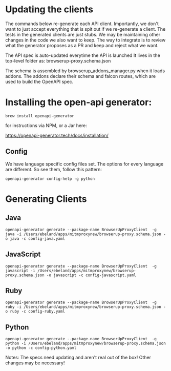 # Updating the clients

The commands below re-generate each API client.  Importantly, we don't want to just
accept everything that is spit out if we re-generate a client. The tests in the 
generated clients are just stubs. We may be maintaining other changes in the code we
also want to keep. The way to integrate is to review what the generator proposes as a
PR and keep and reject what we want.

The  API spec is auto-updated everytime the API is launched
It lives in the top-level folder as: browserup-proxy.schema.json

The schema is assembled by browserup_addons_manager.py when it loads
addons. The addons declare their schema and falcon routes, which are used to 
build the OpenAPI spec.

# Installing the open-api generator:
`brew install openapi-generator`

for instructions via NPM, or a Jar here:

https://openapi-generator.tech/docs/installation/

## Config
We have language specific config files set. The options for every language are
different. So see them, follow this pattern:

`openapi-generator config-help -g python`


# Generating Clients

## Java
`openapi-generator generate --package-name BrowserUpProxyClient  -g java -i /Users/ebeland/apps/mitmproxynew/browserup-proxy.schema.json -o java -c config-java.yaml`

## JavaScript
`openapi-generator generate --package-name BrowserUpProxyClient  -g javascript -i /Users/ebeland/apps/mitmproxynew/browserup-proxy.schema.json -o javascript -c config-javascript.yaml`

## Ruby
`openapi-generator generate --package-name BrowserUpProxyClient  -g ruby -i /Users/ebeland/apps/mitmproxynew/browserup-proxy.schema.json -o ruby -c config-ruby.yaml`

## Python
`openapi-generator generate --package-name BrowserUpProxyClient  -g python -i /Users/ebeland/apps/mitmproxynew/browserup-proxy.schema.json -o python -c config-python.yaml`


Notes:
The specs need updating and aren't real out of the box!  Other changes may be necessary!